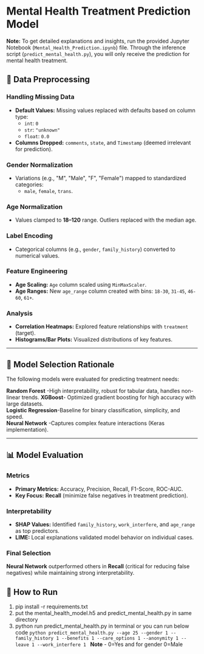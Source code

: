 # Mental Health Treatment Prediction Model

**Note:** To get detailed explanations and insights, run the provided Jupyter Notebook (`Mental_Health_Prediction.ipynb`) file. Through the inference script (`predict_mental_health.py`), you will only receive the prediction for mental health treatment.
## 🔧 Data Preprocessing

### Handling Missing Data
- **Default Values:** Missing values replaced with defaults based on column type:
  - `int`: `0`
  - `str`: `"unknown"`
  - `float`: `0.0`
- **Columns Dropped:** `comments`, `state`, and `Timestamp` (deemed irrelevant for prediction).

### Gender Normalization
- Variations (e.g., "M", "Male", "F", "Female") mapped to standardized categories:
  - `male`, `female`, `trans`.

### Age Normalization
- Values clamped to **18–120** range. Outliers replaced with the median age.

### Label Encoding
- Categorical columns (e.g., `gender`, `family_history`) converted to numerical values.

### Feature Engineering
- **Age Scaling:** `Age` column scaled using `MinMaxScaler`.
- **Age Ranges:** New `age_range` column created with bins: `18-30`, `31-45`, `46-60`, `61+`.

### Analysis
- **Correlation Heatmaps:** Explored feature relationships with `treatment` (target).
- **Histograms/Bar Plots:** Visualized distributions of key features.

---

## 🧠 Model Selection Rationale
The following models were evaluated for predicting treatment needs:

**Random Forest**  -High interpretability, robust for tabular data, handles non-linear trends.
**XGBoost**- Optimized gradient boosting for high accuracy with large datasets.    
**Logistic Regression**-Baseline for binary classification, simplicity, and speed.      
 **Neural Network**   -Captures complex feature interactions (Keras implementation).      

---

## 📊 Model Evaluation
### Metrics
- **Primary Metrics:** Accuracy, Precision, Recall, F1-Score, ROC-AUC.
- **Key Focus:** **Recall** (minimize false negatives in treatment prediction).

### Interpretability
- **SHAP Values:** Identified `family_history`, `work_interfere`, and `age_range` as top predictors.
- **LIME:** Local explanations validated model behavior on individual cases.

### Final Selection
**Neural Network** outperformed others in **Recall** (critical for reducing false negatives) while maintaining strong interpretability.
## 🚀 How to Run

1) pip install -r requirements.txt
2) put the mental_health_model.h5 and predict_mental_health.py in same directory
3) python run predict_mental_health.py   in terminal
or you can run below code
`python predict_mental_health.py --age 25 --gender 1 --family_history 1 --benefits 1 --care_options 1 --anonymity 1 --leave 1 --work_interfere 1
`
**Note** - 0=Yes and for gender 0=Male

